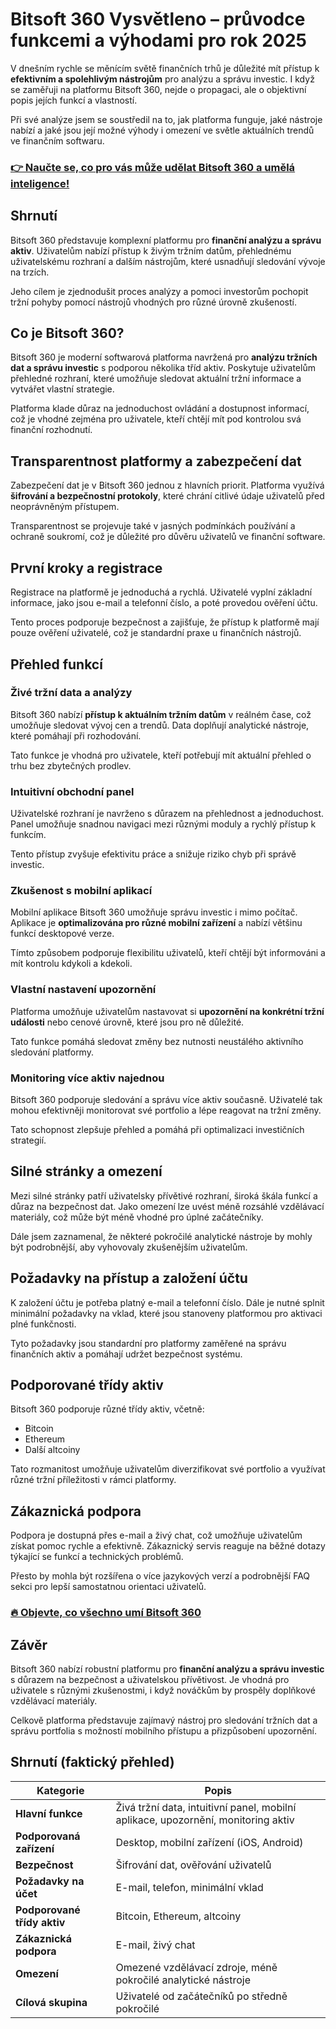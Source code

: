 # Bitsoft 360 Vysvětleno – průvodce funkcemi a výhodami pro rok 2025
 

V dnešním rychle se měnícím světě finančních trhů je důležité mít přístup k **efektivním a spolehlivým nástrojům** pro analýzu a správu investic. I když se zaměřuji na platformu Bitsoft 360, nejde o propagaci, ale o objektivní popis jejích funkcí a vlastností.

Při své analýze jsem se soustředil na to, jak platforma funguje, jaké nástroje nabízí a jaké jsou její možné výhody i omezení ve světle aktuálních trendů ve finančním softwaru.

### [👉 Naučte se, co pro vás může udělat Bitsoft 360 a umělá inteligence!](https://tinyurl.com/23ubzd4w)
## Shrnutí

Bitsoft 360 představuje komplexní platformu pro **finanční analýzu a správu aktiv**. Uživatelům nabízí přístup k živým tržním datům, přehlednému uživatelskému rozhraní a dalším nástrojům, které usnadňují sledování vývoje na trzích.

Jeho cílem je zjednodušit proces analýzy a pomoci investorům pochopit tržní pohyby pomocí nástrojů vhodných pro různé úrovně zkušeností.

## Co je Bitsoft 360?

Bitsoft 360 je moderní softwarová platforma navržená pro **analýzu tržních dat a správu investic** s podporou několika tříd aktiv. Poskytuje uživatelům přehledné rozhraní, které umožňuje sledovat aktuální tržní informace a vytvářet vlastní strategie.

Platforma klade důraz na jednoduchost ovládání a dostupnost informací, což je vhodné zejména pro uživatele, kteří chtějí mít pod kontrolou svá finanční rozhodnutí.

## Transparentnost platformy a zabezpečení dat

Zabezpečení dat je v Bitsoft 360 jednou z hlavních priorit. Platforma využívá **šifrování a bezpečnostní protokoly**, které chrání citlivé údaje uživatelů před neoprávněným přístupem.

Transparentnost se projevuje také v jasných podmínkách používání a ochraně soukromí, což je důležité pro důvěru uživatelů ve finanční software.

## První kroky a registrace

Registrace na platformě je jednoduchá a rychlá. Uživatelé vyplní základní informace, jako jsou e-mail a telefonní číslo, a poté provedou ověření účtu.

Tento proces podporuje bezpečnost a zajišťuje, že přístup k platformě mají pouze ověření uživatelé, což je standardní praxe u finančních nástrojů.

## Přehled funkcí

### Živé tržní data a analýzy

Bitsoft 360 nabízí **přístup k aktuálním tržním datům** v reálném čase, což umožňuje sledovat vývoj cen a trendů. Data doplňují analytické nástroje, které pomáhají při rozhodování.

Tato funkce je vhodná pro uživatele, kteří potřebují mít aktuální přehled o trhu bez zbytečných prodlev.

### Intuitivní obchodní panel

Uživatelské rozhraní je navrženo s důrazem na přehlednost a jednoduchost. Panel umožňuje snadnou navigaci mezi různými moduly a rychlý přístup k funkcím.

Tento přístup zvyšuje efektivitu práce a snižuje riziko chyb při správě investic.

### Zkušenost s mobilní aplikací

Mobilní aplikace Bitsoft 360 umožňuje správu investic i mimo počítač. Aplikace je **optimalizována pro různé mobilní zařízení** a nabízí většinu funkcí desktopové verze.

Tímto způsobem podporuje flexibilitu uživatelů, kteří chtějí být informováni a mít kontrolu kdykoli a kdekoli.

### Vlastní nastavení upozornění

Platforma umožňuje uživatelům nastavovat si **upozornění na konkrétní tržní události** nebo cenové úrovně, které jsou pro ně důležité.

Tato funkce pomáhá sledovat změny bez nutnosti neustálého aktivního sledování platformy.

### Monitoring více aktiv najednou

Bitsoft 360 podporuje sledování a správu více aktiv současně. Uživatelé tak mohou efektivněji monitorovat své portfolio a lépe reagovat na tržní změny.

Tato schopnost zlepšuje přehled a pomáhá při optimalizaci investičních strategií.

## Silné stránky a omezení

Mezi silné stránky patří uživatelsky přívětivé rozhraní, široká škála funkcí a důraz na bezpečnost dat. Jako omezení lze uvést méně rozsáhlé vzdělávací materiály, což může být méně vhodné pro úplné začátečníky.

Dále jsem zaznamenal, že některé pokročilé analytické nástroje by mohly být podrobnější, aby vyhovovaly zkušenějším uživatelům.

## Požadavky na přístup a založení účtu

K založení účtu je potřeba platný e-mail a telefonní číslo. Dále je nutné splnit minimální požadavky na vklad, které jsou stanoveny platformou pro aktivaci plné funkčnosti.

Tyto požadavky jsou standardní pro platformy zaměřené na správu finančních aktiv a pomáhají udržet bezpečnost systému.

## Podporované třídy aktiv

Bitsoft 360 podporuje různé třídy aktiv, včetně:

- Bitcoin  
- Ethereum  
- Další altcoiny  

Tato rozmanitost umožňuje uživatelům diverzifikovat své portfolio a využívat různé tržní příležitosti v rámci platformy.

## Zákaznická podpora

Podpora je dostupná přes e-mail a živý chat, což umožňuje uživatelům získat pomoc rychle a efektivně. Zákaznický servis reaguje na běžné dotazy týkající se funkcí a technických problémů.

Přesto by mohla být rozšířena o více jazykových verzí a podrobnější FAQ sekci pro lepší samostatnou orientaci uživatelů.

### [🔥 Objevte, co všechno umí Bitsoft 360](https://tinyurl.com/23ubzd4w)
## Závěr

Bitsoft 360 nabízí robustní platformu pro **finanční analýzu a správu investic** s důrazem na bezpečnost a uživatelskou přívětivost. Je vhodná pro uživatele s různými zkušenostmi, i když nováčkům by prospěly doplňkové vzdělávací materiály.

Celkově platforma představuje zajímavý nástroj pro sledování tržních dat a správu portfolia s možností mobilního přístupu a přizpůsobení upozornění.

## Shrnutí (faktický přehled)

| Kategorie                    | Popis                                         |
|-----------------------------|-----------------------------------------------|
| **Hlavní funkce**            | Živá tržní data, intuitivní panel, mobilní aplikace, upozornění, monitoring aktiv |
| **Podporovaná zařízení**     | Desktop, mobilní zařízení (iOS, Android)      |
| **Bezpečnost**               | Šifrování dat, ověřování uživatelů            |
| **Požadavky na účet**        | E-mail, telefon, minimální vklad               |
| **Podporované třídy aktiv**  | Bitcoin, Ethereum, altcoiny                     |
| **Zákaznická podpora**       | E-mail, živý chat                              |
| **Omezení**                  | Omezené vzdělávací zdroje, méně pokročilé analytické nástroje |
| **Cílová skupina**           | Uživatelé od začátečníků po středně pokročilé |